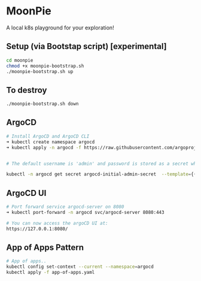 # MoonPie
A local k8s playground for your exploration!

## Setup (via Bootstap script) [experimental]
```bash
cd moonpie
chmod +x moonpie-bootstrap.sh
./moonpie-bootstrap.sh up
```
## To destroy
```bash
./moonpie-bootstrap.sh down
```





## ArgoCD
```bash
# Install ArgoCD and ArgoCD CLI
➜ kubectl create namespace argocd
➜ kubectl apply -n argocd -f https://raw.githubusercontent.com/argoproj/argo-cd/stable/manifests/install.yaml


# The default username is 'admin' and password is stored as a secret which can be retrieved using:

kubectl -n argocd get secret argocd-initial-admin-secret  --template={{.data.password}} | base64 --decode

```



## ArgoCD UI
```bash
# Port forward service argocd-server on 8080
➜ kubectl port-forward -n argocd svc/argocd-server 8080:443

# You can now access the argoCD UI at:
https://127.0.0.1:8080/ 
```


## App of Apps Pattern
```bash
# App of apps..
kubectl config set-context --current --namespace=argocd
kubectl apply -f app-of-apps.yaml

```






